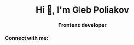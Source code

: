 <h1 align="center">Hi 👋, I'm Gleb Poliakov</h1>
<h3 align="center">Frontend developer</h3>

<h3 align="left">Connect with me:</h3>
<p align="left">
</p>


